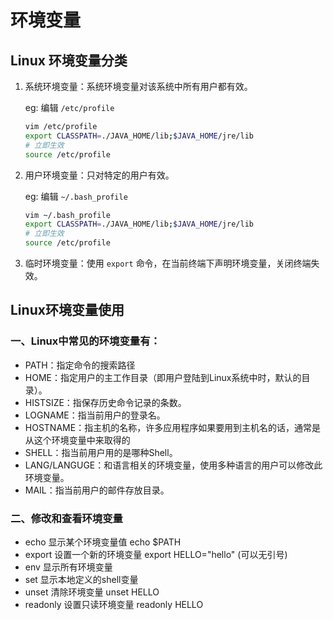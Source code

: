# 环境变量

## Linux 环境变量分类

1. 系统环境变量：系统环境变量对该系统中所有用户都有效。

   eg: 编辑 `/etc/profile`

   ```bash
   vim /etc/profile
   export CLASSPATH=./JAVA_HOME/lib;$JAVA_HOME/jre/lib
   # 立即生效
   source /etc/profile
   ```

2. 用户环境变量：只对特定的用户有效。

   eg: 编辑 `~/.bash_profile`

   ```bash
   vim ~/.bash_profile
   export CLASSPATH=./JAVA_HOME/lib;$JAVA_HOME/jre/lib
   # 立即生效
   source /etc/profile
   ```

3. 临时环境变量：使用 `export` 命令，在当前终端下声明环境变量，关闭终端失效。

## Linux环境变量使用

### 一、Linux中常见的环境变量有：

- PATH：指定命令的搜索路径
- HOME：指定用户的主工作目录（即用户登陆到Linux系统中时，默认的目录）。
- HISTSIZE：指保存历史命令记录的条数。
- LOGNAME：指当前用户的登录名。
- HOSTNAME：指主机的名称，许多应用程序如果要用到主机名的话，通常是从这个环境变量中来取得的
- SHELL：指当前用户用的是哪种Shell。
- LANG/LANGUGE：和语言相关的环境变量，使用多种语言的用户可以修改此环境变量。
- MAIL：指当前用户的邮件存放目录。

### 二、修改和查看环境变量

- echo 显示某个环境变量值 echo $PATH
- export 设置一个新的环境变量 export HELLO="hello" (可以无引号)
- env 显示所有环境变量
- set 显示本地定义的shell变量
- unset 清除环境变量 unset HELLO
- readonly 设置只读环境变量 readonly HELLO